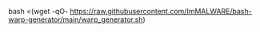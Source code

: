 bash <(wget -qO- https://raw.githubusercontent.com/ImMALWARE/bash-warp-generator/main/warp_generator.sh)
